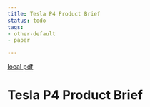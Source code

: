 ```yaml
---
title: Tesla P4 Product Brief
status: todo
tags:
- other-default
- paper

---
```


[local pdf](../../../pdfs/Tesla-P4-Product-Brief.pdf)

# Tesla P4 Product Brief
